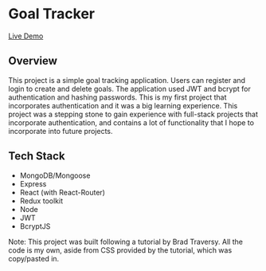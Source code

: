# Goal Tracker

[Live Demo](https://goaltrack444.herokuapp.com/)

## Overview
This project is a simple goal tracking application. Users can register and login to create and delete goals. The application used JWT and bcrypt for authentication and hashing passwords. This is my first project that incorporates authentication and it was a big learning experience. This project was a stepping stone to gain experience with full-stack projects that incorporate authentication, and contains a lot of functionality that I hope to incorporate into future projects. 

## Tech Stack
- MongoDB/Mongoose
- Express
- React (with React-Router)
- Redux toolkit
- Node
- JWT
- BcryptJS

Note: This project was built following a tutorial by Brad Traversy. All the code is my own, aside from CSS provided by the tutorial, which was copy/pasted in. 

